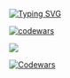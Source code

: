 [![Typing SVG](https://readme-typing-svg.herokuapp.com?color=%2336BCF7&lines=Hi+there+✨)](https://git.io/typing-svg)

[![codewars](https://www.codewars.com/users/Neko_Universe/badges/large)](https://www.codewars.com/users/Neko_Universe)

![](https://komarev.com/ghpvc/?username=GeekNekoS&color=orange)

<p>
<a href="https://www.codewars.com/users/Neko_Universe" rel="noopener noreferrer nofollow" target="_blank">
<img alt="Codewars" src="https://www.codewars.com/users/Neko_Universe/badges/large"></a>
</p>

<!--- nothing changed -->
